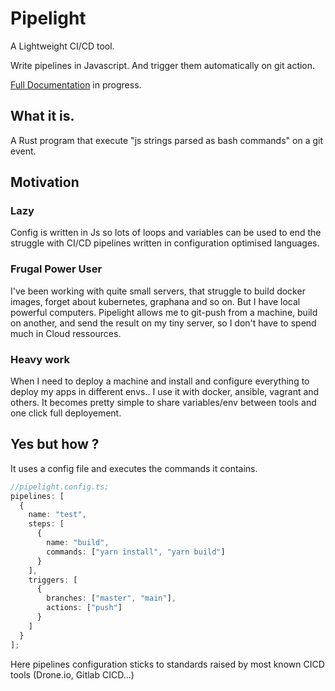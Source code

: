 # Pipelight

A Lightweight CI/CD tool.

Write pipelines in Javascript.
And trigger them automatically on git action.

[Full Documentation](https://pipelight.areskul.com) in progress.

## What it is.

A Rust program that execute "js strings parsed as bash commands" on a git event.

## Motivation

### Lazy

Config is written in Js so lots of loops and variables can be used
to end the struggle with CI/CD pipelines written in configuration optimised languages.

### Frugal Power User

I've been working with quite small servers, that struggle to build docker images, forget about kubernetes, graphana and so on.
But I have local powerful computers.
Pipelight allows me to git-push from a machine, build on another, and send the result on my tiny server, so I don't have to spend much in Cloud ressources.

### Heavy work

When I need to deploy a machine and install and configure everything to deploy my apps in different envs..
I use it with docker, ansible, vagrant and others.
It becomes pretty simple to share variables/env between tools and one click full deployement.

## Yes but how ?

It uses a config file and executes the commands it contains.

```ts
//pipelight.config.ts;
pipelines: [
  {
    name: "test",
    steps: [
      {
        name: "build",
        commands: ["yarn install", "yarn build"]
      }
    ],
    triggers: [
      {
        branches: ["master", "main"],
        actions: ["push"]
      }
    ]
  }
];
```

Here pipelines configuration sticks to standards raised by most known CICD tools (Drone.io, Gitlab CICD...)
